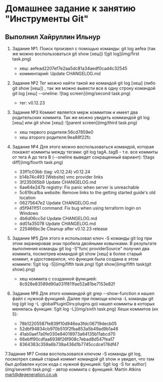 # Домашнее задание к занятию "Инструменты Git"
## Выполнил Хайруллин Ильнур

1. Задание №1.
    Поиск произвел с помощью команды: git log aefea (так же можно воспользоваться git show [хеш])
    ![git log](img/first task.png)
   - хеш: aefead2207ef7e2aa5dc81a34aedf0cad4c32545
   - комментарий: Update CHANGELOG.md

2. Задание №2
    Тег можно найти такой же командой git log [хеш] (либо git show [хеш]) , так же можно вывести все в одну строку командой git log [хеш] --oneline:
    ![tag screen](img/second task.png)
    - тег: v0.12.23
3. Задание №3
    Коммит является мерж коммитом и имеет два родительских коммита. Так же можно увидеть коммандой git log [хеш] или git show [хеш]:
    ![parent screen](img/third task.png)
    - хеш первого родителя:56cd7859e0
    - хеш второго родителя:9ea88f22fc

4. Задание №4
    Для этого можно воспользоваться командой, которая покажет коммиты между тегами: git log tagA..tagB  -  т.е. все коммиты от тега А до тега В (--oneline выведет сокращенный вариант):
    ![tags diff](img/fourth task.png)
    - 33ff1c03bb (tag: v0.12.24) v0.12.24
    - b14b74c493 [Website] vmc provider links
    - 3f235065b9 Update CHANGELOG.md
    - 6ae64e247b registry: Fix panic when server is unreachable
    - 5c619ca1ba website: Remove links to the getting started guide's old location
    - 06275647e2 Update CHANGELOG.md
    - d5f9411f51 command: Fix bug when using terraform login on Windows
    - 4b6d06cc5d Update CHANGELOG.md
    - dd01a35078 Update CHANGELOG.md
    - 225466bc3e Cleanup after v0.12.23 release

5. Задание №5
    Для этого я использовал ключ -S команды git log при этом экранировав знак пробела двойными ковычками. В результате выполнения команды git log -S"func providerSource" получил два коммита, посмотрев командой git show [хеш] в более старый коммит, я удостоверился, что функция была создана в этом коммите:
     ![git log -S](img/fifth task.png)
     ![git show](img/fifth task(git show).png)
    - хеш коммита с созданной функцией: 8c928e83589d90a031f811fae52a81be7153e82f

6. Задание №6
   Для этого коммандой git grep --show-function я нашел файл с нужной функцией. Далее при помощи ключа -L команды git log (git log -L :globalPluginDirs:plugins.go) нашел коммиты в которых менялась функция: 
   ![git log -L](img/sixth task.png)
    Хеши коммитов (их 5):
    - 78b12205587fe839f10d946ea3fdc06719decb05
    - 52dbf94834cb970b510f2fba853a5b49ad9b1a46
    - 41ab0aef7a0fe030e84018973a64135b11abcd70
    - 66ebff90cdfaa6938f26f908c7ebad8d547fea17
    - 8364383c359a6b738a436d1b7745ccdce178df47

7.Задание №7
    Снова воспользовался ключом -S команды git log, посмотрел самый старый коммит командой git show и увидел, что там был добавлен кусок кода с нужной функцией:
    ![git log -S for author](img/seventh task.png)
    - автор коммита с функцией: Martin Atkins <mart@degeneration.co.uk>